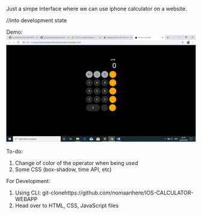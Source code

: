 Just a simpe interface where we can use iphone calculator on a website. 


//into development state

Demo:
![](demo.png)

To-do:
1.	Change of color of the operator when being used
2.	Some CSS (box-shadow, time API, etc)

For Development:
1) Using CLI: git-clonehttps://github.com/nomaanhere/IOS-CALCULATOR-WEBAPP
2) Head over to HTML, CSS, JavaScript files 
